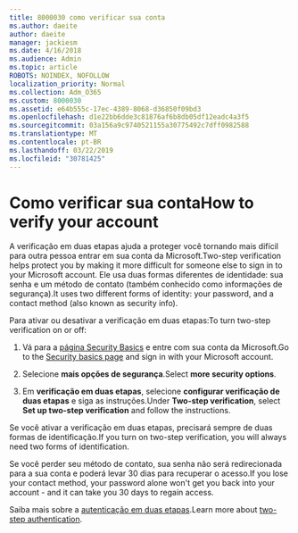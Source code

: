 ```yaml
---
title: 8000030 como verificar sua conta
ms.author: daeite
author: daeite
manager: jackiesm
ms.date: 4/16/2018
ms.audience: Admin
ms.topic: article
ROBOTS: NOINDEX, NOFOLLOW
localization_priority: Normal
ms.collection: Adm_O365
ms.custom: 8000030
ms.assetid: e64b555c-17ec-4389-8068-d36850f09bd3
ms.openlocfilehash: d1e22bb6dde3c81876af6b8db05df12eadc4a3f5
ms.sourcegitcommit: 03a156a9c9740521155a30775492c7dff0982588
ms.translationtype: MT
ms.contentlocale: pt-BR
ms.lasthandoff: 03/22/2019
ms.locfileid: "30781425"
---
```

# <a name="how-to-verify-your-account"></a><span data-ttu-id="f9300-102">Como verificar sua conta</span><span class="sxs-lookup"><span data-stu-id="f9300-102">How to verify your account</span></span>

<span data-ttu-id="f9300-103">A verificação em duas etapas ajuda a proteger você tornando mais difícil para outra pessoa entrar em sua conta da Microsoft.</span><span class="sxs-lookup"><span data-stu-id="f9300-103">Two-step verification helps protect you by making it more difficult for someone else to sign in to your Microsoft account.</span></span> <span data-ttu-id="f9300-104">Ele usa duas formas diferentes de identidade: sua senha e um método de contato (também conhecido como informações de segurança).</span><span class="sxs-lookup"><span data-stu-id="f9300-104">It uses two different forms of identity: your password, and a contact method (also known as security info).</span></span> 
  
<span data-ttu-id="f9300-105">Para ativar ou desativar a verificação em duas etapas:</span><span class="sxs-lookup"><span data-stu-id="f9300-105">To turn two-step verification on or off:</span></span>
  
1. <span data-ttu-id="f9300-106">Vá para a [página Security Basics](https://go.microsoft.com/fwlink/?linkid=842325) e entre com sua conta da Microsoft.</span><span class="sxs-lookup"><span data-stu-id="f9300-106">Go to the [Security basics page](https://go.microsoft.com/fwlink/?linkid=842325) and sign in with your Microsoft account.</span></span> 
    
2. <span data-ttu-id="f9300-107">Selecione **mais opções de segurança**.</span><span class="sxs-lookup"><span data-stu-id="f9300-107">Select **more security options**.</span></span> 
    
3. <span data-ttu-id="f9300-108">Em **verificação em duas etapas**, selecione **configurar verificação de duas etapas** e siga as instruções.</span><span class="sxs-lookup"><span data-stu-id="f9300-108">Under **Two-step verification**, select **Set up two-step verification** and follow the instructions.</span></span> 
    
<span data-ttu-id="f9300-109">Se você ativar a verificação em duas etapas, precisará sempre de duas formas de identificação.</span><span class="sxs-lookup"><span data-stu-id="f9300-109">If you turn on two-step verification, you will always need two forms of identification.</span></span>
  
<span data-ttu-id="f9300-110">Se você perder seu método de contato, sua senha não será redirecionada para a sua conta e poderá levar 30 dias para recuperar o acesso.</span><span class="sxs-lookup"><span data-stu-id="f9300-110">If you lose your contact method, your password alone won't get you back into your account - and it can take you 30 days to regain access.</span></span> 
  
<span data-ttu-id="f9300-111">Saiba mais sobre a [autenticação em duas etapas](https://go.microsoft.com/fwlink/?linkid=872270).</span><span class="sxs-lookup"><span data-stu-id="f9300-111">Learn more about [two-step authentication](https://go.microsoft.com/fwlink/?linkid=872270).</span></span>
  

